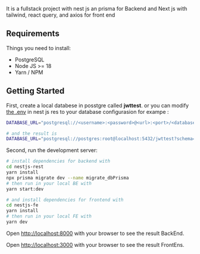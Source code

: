 It is a fullstack project with nest js an prisma for Backend and Next js with tailwind, react query, and axios for front end

## Requirements

Things you need to install:

- PostgreSQL
- Node JS >= 18
- Yarn / NPM

## Getting Started

First, create a local databese in posstgre called **jwttest**.
or you can modify [the .env](https://github.com/mahmadakbar/fullstackNextNest/blob/main/nestjs-rest/.env) in nest js res to your database configurasion
for exampe :
```bash
DATABASE_URL="postgresql://<username>:<password>@<url>:<port>/<database>?schema=public"

# and the result is
DATABASE_URL="postgresql://postgres:root@localhost:5432/jwttest?schema=public"
```

Second, run the development server:

```bash
# install dependencies for backend with
cd nestjs-rest
yarn install
npx prisma migrate dev --name migrate_dbPrisma
# then run in your local BE with
yarn start:dev

# and install dependencies for frontend with
cd nestjs-fe
yarn install
# then run in your local FE with
yarn dev
```

Open [http://localhost:8000](http://localhost:8000) with your browser to see the result BackEnd.

Open [http://localhost:3000](http://localhost:3000) with your browser to see the result FrontEns.
